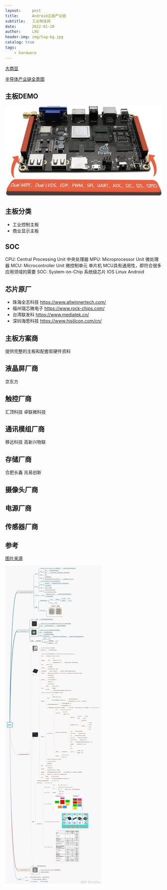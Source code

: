 ```yaml
---
layout:     post
title:      Android主板产业链
subtitle:   工业物连网
date:       2022-01-20
author:     LXG
header-img: img/tag-bg.jpg
catalog: true
tags:
    - hardware
---
```


[大商显](https://dashangxian.com/)

[半导体产业链全景图](https://www.yinxiang.com/everhub/note/1c2f3736-7400-4c3d-9047-8a5f29e115d4)

## 主板DEMO

![interface](/images/rockchip/rk3288/interface.png)

## 主板分类

* 工业控制主板
* 商业显示主板

## SOC

CPU: Central Processing Unit 中央处理器
MPU: Microprocessor Unit 微处理器
MCU: Microcontroller Unit 微控制单元 单片机 MCU具有通用性，即符合很多应用领域的需要
SOC: System-on-Chip 系统级芯片 IOS Linux Android



## 芯片原厂

* 珠海全志科技 https://www.allwinnertech.com/
* 福州瑞芯微电子 https://www.rock-chips.com/
* 台湾联发科 https://www.mediatek.cn/
* 深圳海思科技 https://www.hisilicon.com/cn/

## 主板方案商

提供完整的主板和配套软硬件资料

## 液晶屏厂商

京东方

## 触控厂商

汇顶科技
卓联微科技

## 通讯模组厂商

移远科技
高新兴物联

## 存储厂商

合肥长鑫
兆易创新

## 摄像头厂商

## 电源厂商

## 传感器厂商

## 参考

[图片来源](https://www.processon.com/view/link/5c91f1b6e4b09a16b9a9acfe#map)

![mcu_soc](/images/rockchip/rk3288/mcu_soc.jpg)







